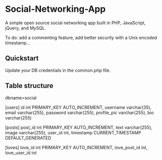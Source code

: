 # Social-Networking-App

A simple open source social networking app built in PHP, JavaScript, jQuery, and MySQL.

To do: add a commenting feature, add better security with a Unix encoded timestamp...

## Quickstart
Update your DB credentials in the common.php file.

## Table structure
dbname=social

[users]
id int PRIMARY_KEY AUTO_INCREMENT,
username varchar(35),
email varchar(255),
password varchar(255),
profile_pic varchar(255),
bio varchar(255)

[posts]
post_id int PRIMARY_KEY AUTO_INCREMENT,
text varchar(255),
image varchar(255),
user_id int,
timestamp CURRENT_TIMESTAMP DEFAULT_GENERATED

[loves]
love_id int PRIMARY_KEY AUTO_INCREMENT,
love_post_id int,
love_user_id int
